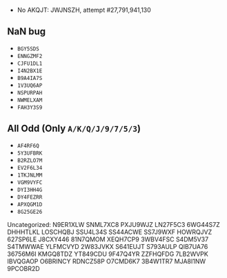 - No AKQJT: JWJNSZH, attempt #27,791,941,130

## NaN bug

- `BGY5SDS`
- `ENNGZMF2`
- `CJFU1DL1`
- `I4N2BX1E`
- `B9A4IA7S`
- `1V3UQ6AP`
- `NSPURPAH`
- `NWMELXAM`
- `FAH3Y3S9`

## All Odd (Only `A/K/Q/J/9/7/5/3`)

- `AF4RF6Q`
- `5Y3UFBRK`
- `B2RZLO7M`
- `EV2F6L34`
- `1TKJNLMM`
- `VGM9VYFC`
- `DYI3HH4G`
- `DY4FEZRR`
- `APXQGM1D`
- `8G25GE26`

Uncategorized: N9ER1XLW SNML7XC8 PXJU9WJZ LN27F5C3 6WG44S7Z DHHHTLKL LOSCHQBJ
SSU4L34S SS44ACWE SS7J9WXF HOWRQJVZ 627SP6LE J8CXY446 81N7QMOM XEQH7CP9 3WBV4FSC
S4DM5V37 S4TMWWAE YLFMCVYD 2W83JVKX S641EUJT S793AULP QIB7UA76 36756M6I KMGQ8TDZ
YT849CDU 9F47Q4YR ZZFHQFDG 7LB2WVPK IBVQGAOP O6BRINCY RDNCZ58P O7CMD6K7 3B4W1TR7
MJA8I1NW 9PCOBR2D
